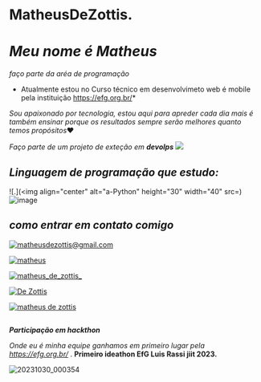 # MatheusDeZottis.
# *Meu nome é Matheus* 
 *faço parte da  aréa de programação*

* Atualmente estou no Curso técnico em  desenvolvimeto web é mobile pela instituição https://efg.org.br/*

*Sou apaixonado por tecnologia, estou aqui para apreder cada dia mais é também ensinar porque os resultados sempre serão melhores quanto temos propósitos*❤️

*Faço parte de um projeto de exteção em **devolps***
![](https://cdn.shortpixel.ai/client/to_auto,q_glossy,ret_img,w_1366/https://4linux.com.br/wp-content/uploads/2020/08/o-que-e-devops.jpg)

## ***Linguagem de programação que estudo:*** 


![.](<img align="center" alt="a-Python" height="30" width="40" src=)
![image](https://img.shields.io/badge/Python-14354C?style=for-the-badge&logo=python&logoColor=white)


## ***como entrar em contato comigo***

[![matheusdezottis@gmail.com](https://img.shields.io/badge/Gmail-D14836?style=for-the-badge&logo=gmail&logoColor=white)](https://www.google.com/intl/pt-BR/gmail/about//matheusdezottis@gmail.com)

[![matheus](https://img.shields.io/badge/Telegram-2CA5E0?style=for-the-badge&logo=telegram&logoColor=white)](https://web.telegram.org/k/#@MatheusDeZottis)

[![matheus_de_zottis_](https://img.shields.io/badge/Instagram-E4405F?style=for-the-badge&logo=instagram&logoColor=white)](https://www.instagram.com//matheus_de_zottis_)

[![De Zottis](https://img.shields.io/badge/WhatsApp-25D366?style=for-the-badge&logo=whatsapp&logoColor=white)](https://wa.me/message/F4XWMHTVMDC2H1)

[![matheus de zottis](https://img.shields.io/badge/LinkedIn-0077B5?style=for-the-badge&logo=linkedin&logoColor=white)](https://www.linkedin.com/in/matheus-de-zottis-5635a6294)

##
***Participação em hackthon***


*Onde eu é minha equipe ganhamos  em primeiro lugar pela https://efg.org.br/* .
**Primeiro ideathon EfG Luis Rassi jiit 2023.**



![20231030_000354](https://github.com/MatheusDeZottis/MatheusDeZottis/assets/144859299/7370cf0d-9b98-41f0-8188-425a5dd8610d)
